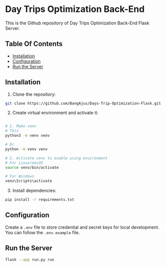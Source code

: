 # Day Trips Optimization Back-End
This is the Github repository of Day Trips Optimization Back-End Flask Server.

## Table Of Contents
- [Installation](#installation)
- [Configuration](#configuration)
- [Run the Server](#run-the-server)

## Installation
1. Clone the repository:
```bash
git clone https://github.com/BangAjus/Days-Trip-Optimization-Flask.git
```
2. Create virtual environment and activate it:
```bash

# 1. Make venv
# This
python3 -m venv venv

# Or
python -m venv venv

# 2. Activate venv to enable using environment
# For Linux/macOS
source venv/bin/activate

# For Windows
venv\Scripts\activate
```

3. Install dependencies:
```bash
pip install -r requirements.txt
```

## Configuration
Create a `.env` file to store credential and secret keys for local development. <br>
You can follow the `.env.example` file.

## Run the Server
```bash
flask --app run.py run
```